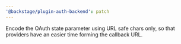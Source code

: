 ```yaml
---
'@backstage/plugin-auth-backend': patch
---
```


Encode the OAuth state parameter using URL safe chars only, so that providers have an easier time forming the callback URL.
